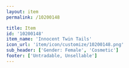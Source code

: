 ```yaml
---
layout: item
permalink: /10200148

title: Item
id: '10200148'
item_name: 'Innocent Twin Tails'
icon_url: 'item/icon/customize/10200148.png'
sub_header: ['Gender: Female', 'Cosmetic']
footer: ['Untradable, Unsellable']
---
```

